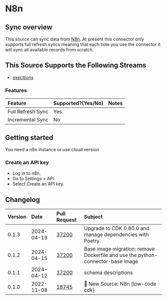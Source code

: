 # N8n

## Sync overview

This source can sync data from [N8n](https://docs.n8n.io/api/). At present this connector only supports full refresh syncs meaning that each time you use the connector it will sync all available records from scratch.

## This Source Supports the Following Streams

- [execitions](https://docs.n8n.io/api/api-reference/#tag/Execution/paths/~1executions/get)

### Features

| Feature           | Supported?\(Yes/No\) | Notes |
| :---------------- | :------------------- | :---- |
| Full Refresh Sync | Yes                  |       |
| Incremental Sync  | No                   |       |

## Getting started

You need a n8n instance or use cloud version

### Create an API key

- Log in to n8n.
- Go to Settings > API.
- Select Create an API key.

## Changelog

| Version | Date       | Pull Request                                             | Subject                           |
| :------ | :--------- | :------------------------------------------------------- | :-------------------------------- |
| 0.1.3 | 2024-04-19 | [37200](https://github.com/airbytehq/airbyte/pull/37200) | Upgrade to CDK 0.80.0 and manage dependencies with Poetry. |
| 0.1.2 | 2024-04-15 | [37200](https://github.com/airbytehq/airbyte/pull/37200) | Base image migration: remove Dockerfile and use the python-connector-base image |
| 0.1.1 | 2024-04-12 | [37200](https://github.com/airbytehq/airbyte/pull/37200) | schema descriptions |
| 0.1.0 | 2022-11-08 | [18745](https://github.com/airbytehq/airbyte/pull/18745) | 🎉 New Source: N8n [low-code cdk] |
